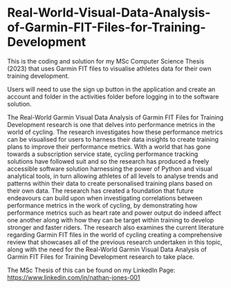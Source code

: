 # Real-World-Visual-Data-Analysis-of-Garmin-FIT-Files-for-Training-Development
This is the coding and solution for my MSc Computer Science Thesis (2023) that uses Garmin FIT files to visualise athletes data for their own training development.

Users will need to use the sign up button in the application and create an account and folder in the activities folder before logging in to the software solution.

The Real-World Garmin Visual Data Analysis of Garmin FIT Files for Training Development research is one that delves into performance metrics in the world of cycling. The research investigates how these performance metrics can be visualised for users to harness their data insights to create training plans to improve their performance metrics. With a world that has gone towards a subscription service state, cycling performance tracking solutions have followed suit and so the research has produced a freely accessible software solution harnessing the power of Python and visual analytical tools, in turn allowing athletes of all levels to analyse trends and patterns within their data to create personalised training plans based on their own data. The research has created a foundation that future endeavours can build upon when investigating correlations between performance metrics in the work of cycling, by demonstrating how performance metrics such as heart rate and power output do indeed affect one another along with how they can be target within training to develop stronger and faster riders. The research also examines the current literature regarding Garmin FIT files in the world of cycling creating a comprehensive review that showcases all of the previous research undertaken in this topic, along with the need for the Real-World Garmin Visual Data Analysis of Garmin FIT Files for Training Development research to take place.

The MSc Thesis of this can be found on my LinkedIn Page: https://www.linkedin.com/in/nathan-jones-001 
